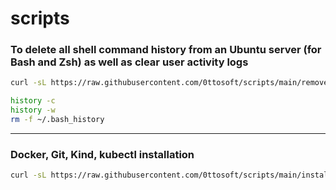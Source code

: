 # scripts

### To delete all shell command history from an Ubuntu server (for Bash and Zsh) as well as clear user activity logs
```bash
curl -sL https://raw.githubusercontent.com/0ttosoft/scripts/main/remove-shell-history.sh | bash
```
```bash
history -c
history -w
rm -f ~/.bash_history
```
---
### Docker, Git, Kind, kubectl installation
```bash
curl -sL https://raw.githubusercontent.com/0ttosoft/scripts/main/install.sh | bash
```
